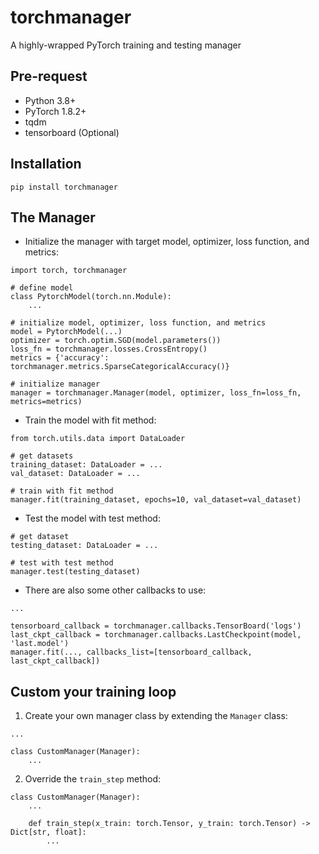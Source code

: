 # torchmanager
A highly-wrapped PyTorch training and testing manager

## Pre-request
* Python 3.8+
* PyTorch 1.8.2+
* tqdm
* tensorboard (Optional)

## Installation
`pip install torchmanager`

## The Manager
- Initialize the manager with target model,  optimizer, loss function, and metrics:
```
import torch, torchmanager

# define model
class PytorchModel(torch.nn.Module):
    ...

# initialize model, optimizer, loss function, and metrics
model = PytorchModel(...)
optimizer = torch.optim.SGD(model.parameters())
loss_fn = torchmanager.losses.CrossEntropy()
metrics = {'accuracy': torchmanager.metrics.SparseCategoricalAccuracy()}

# initialize manager
manager = torchmanager.Manager(model, optimizer, loss_fn=loss_fn, metrics=metrics)
```

- Train the model with fit method:
```
from torch.utils.data import DataLoader

# get datasets
training_dataset: DataLoader = ...
val_dataset: DataLoader = ...

# train with fit method
manager.fit(training_dataset, epochs=10, val_dataset=val_dataset)
```

* Test the model with test method:
```
# get dataset
testing_dataset: DataLoader = ...

# test with test method
manager.test(testing_dataset)
```

- There are also some other callbacks to use:
```
...

tensorboard_callback = torchmanager.callbacks.TensorBoard('logs')
last_ckpt_callback = torchmanager.callbacks.LastCheckpoint(model, 'last.model')
manager.fit(..., callbacks_list=[tensorboard_callback, last_ckpt_callback])
```

## Custom your training loop
1. Create your own manager class by extending the `Manager` class:
```
...

class CustomManager(Manager):
    ...
```

2. Override the `train_step` method:
```
class CustomManager(Manager):
    ...
    
    def train_step(x_train: torch.Tensor, y_train: torch.Tensor) -> Dict[str, float]:
        ...
```
